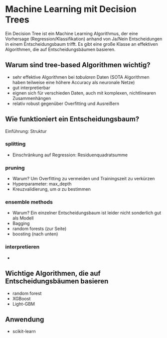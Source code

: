 # Machine Learning mit Decision Trees
Ein Decision Tree ist ein Machine Learning Algorithmus, der eine Vorhersage (Regression/Klassifikation) anhand von Ja/Nein Entscheidungen in einem Entscheidungsbaum trifft. Es gibt eine große Klasse an effektiven Algorithmen, die auf Entscheidungsbäumen basieren.

## Warum sind tree-based Algorithmen wichtig? 
- sehr effektive Algorithmen bei *tabularen* Daten (SOTA Algorithmen haben teilweise eine höhere Accuracy als neuronale Netze)
- gut interpretierbar
- eignen sich für verschieden Daten, auch mit komplexen, nichtlinearen Zusammenhängen
- relativ robust gegenüber Overfitting und Ausreißern

## Wie funktioniert ein Entscheidungsbaum?
Einführung: Struktur
### splitting
- Einschränkung auf Regression: Residuenquadratsumme 
### pruning
- Warum? Um Overfitting zu vermeiden und Trainingszeit zu verkürzen
- Hyperparameter: max_depth
- Kreuzvalidierung, um $\alpha$ zu bestimmen

### ensemble methods
- Warum? Ein einzelner Entscheidungsbaum ist leider nicht sonderlich gut als Modell
- Bagging
- random forests (zur Seite)
- boosting (nach unten)
### interpretieren
- 
## Wichtige Algorithmen, die auf Entscheidungsbäumen basieren 
- random forest
- XGBoost
- Light-GBM

## Anwendung
- scikit-learn
